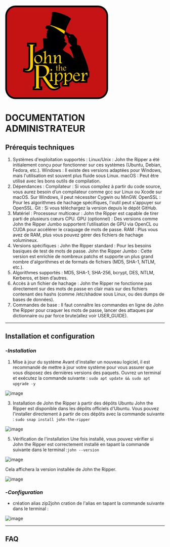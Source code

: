 ![Logo John the Ripper](Images/JtR.png)

# DOCUMENTATION ADMINISTRATEUR

## Prérequis techniques
1. Systèmes d'exploitation supportés :
Linux/Unix : John the Ripper a été initialement conçu pour fonctionner sur ces systèmes (Ubuntu, Debian, Fedora, etc.).
Windows : Il existe des versions adaptées pour Windows, mais l'utilisation est souvent plus fluide sous Linux.
macOS : Peut être utilisé avec les bons outils de compilation.
2. Dépendances :
Compilateur : Si vous compilez à partir du code source, vous aurez besoin d’un compilateur comme gcc sur Linux ou Xcode sur macOS. Sur Windows, il peut nécessiter Cygwin ou MinGW.
OpenSSL : Pour les algorithmes de hachage spécifiques, l'outil peut s'appuyer sur OpenSSL.
Git : Si vous téléchargez la version depuis le dépôt GitHub.
3. Matériel :
Processeur multicœur : John the Ripper est capable de tirer parti de plusieurs cœurs CPU.
GPU (optionnel) : Des versions comme John the Ripper Jumbo supportent l’utilisation de GPU via OpenCL ou CUDA pour accélérer le craquage de mots de passe.
RAM : Plus vous avez de RAM, plus vous pouvez gérer des fichiers de hachage volumineux.
4. Versions spécifiques :
John the Ripper standard : Pour les besoins basiques de test de mots de passe.
John the Ripper Jumbo : Cette version est enrichie de nombreux patchs et supporte un plus grand nombre d'algorithmes et de formats de fichiers (MD5, SHA-1, NTLM, etc.).
5. Algorithmes supportés :
MD5, SHA-1, SHA-256, bcrypt, DES, NTLM, Kerberos, et bien d’autres.
6. Accès à un fichier de hachage :
John the Ripper ne fonctionne pas directement sur des mots de passe en clair mais sur des fichiers contenant des hashs (comme /etc/shadow sous Linux, ou des dumps de bases de données).
7. Commandes de base :
Il faut connaître les commandes en ligne de John the Ripper pour craquer les mots de passe, lancer des attaques par dictionnaire ou par force brute(allez voir USER_GUIDE).
---
## Installation et configuration 

### -*Installation* 
1. Mise à jour du système
Avant d'installer un nouveau logiciel, il est recommandé de mettre à jour votre système pour vous assurer que vous disposez des dernières versions des paquets. Ouvrez un terminal et exécutez la commande suivante :
```sudo apt update && sudo apt upgrade -y```

![image](https://github.com/WildCodeSchool/TSSR-2409-JAUNE-P1-G3-SecurisationDeMotDePasse/blob/main/Images/Capture%20d%E2%80%99%C3%A9cran%20dinstall%20john-the%20ripper%204.png)

3. Installation de John the Ripper à partir des dépôts Ubuntu
John the Ripper est disponible dans les dépôts officiels d'Ubuntu. Vous pouvez l'installer directement à partir de ces dépôts avec la commande suivante :
```sudo snap install john-the-ripper```
 
![image](https://github.com/WildCodeSchool/TSSR-2409-JAUNE-P1-G3-SecurisationDeMotDePasse/blob/main/Images/Capture%20d%E2%80%99%C3%A9cran%20dinstall%20john-the%20ripper2.png)

5. Vérification de l'installation
Une fois installé, vous pouvez vérifier si John the Ripper est correctement installé en tapant la commande suivante dans le terminal :```john --version```

![image](https://github.com/WildCodeSchool/TSSR-2409-JAUNE-P1-G3-SecurisationDeMotDePasse/blob/main/Images/Capture%20d%E2%80%99%C3%A9cran%20d'install%20john-the-ripper%206.png)

Cela affichera la version installée de John the Ripper.

![image](https://github.com/WildCodeSchool/TSSR-2409-JAUNE-P1-G3-SecurisationDeMotDePasse/blob/main/Images/Capture%20d%E2%80%99%C3%A9cran%20d'install%20john-the-ripper%205%20.png)


### -*Configuration*
- création alias zip2john
  cration de l'alias en tapant la commande suivante dans le terminal :

![image](https://github.com/WildCodeSchool/TSSR-2409-JAUNE-P1-G3-SecurisationDeMotDePasse/blob/main/Images/INSTALL3.png)
  

---
## FAQ
